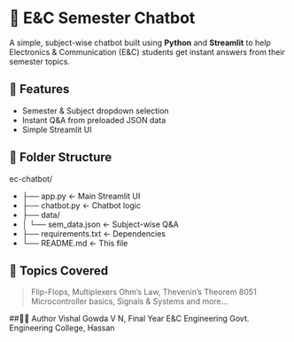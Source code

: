 # 💬 E&C Semester Chatbot

A simple, subject-wise chatbot built using **Python** and **Streamlit** to help Electronics & Communication (E&C) students get instant answers from their semester topics.

## 🚀 Features
- Semester & Subject dropdown selection
- Instant Q&A from preloaded JSON data
- Simple Streamlit UI

## 📁 Folder Structure
ec-chatbot/
- ├── app.py ← Main Streamlit UI
- ├── chatbot.py ← Chatbot logic
- ├── data/
- │ └── sem_data.json ← Subject-wise Q&A
- ├── requirements.txt ← Dependencies
- └── README.md ← This file

## 🧠 Topics Covered
> Flip-Flops, 
> Multiplexers
> Ohm’s Law,
> Thevenin’s Theorem
> 8051 Microcontroller basics,
> Signals & Systems and more...

##👨‍💻 Author
Vishal Gowda V N, Final Year E&C Engineering
Govt. Engineering College, Hassan
